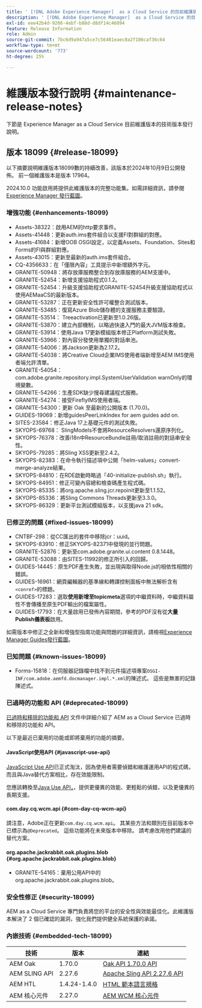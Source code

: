 ```yaml
---
title: ' [!DNL Adobe Experience Manager]  as a Cloud Service 的目前維護版本發行說明。'
description: ' [!DNL Adobe Experience Manager]  as a Cloud Service 的目前維護版本發行說明。'
exl-id: eee42b4d-9206-4ebf-b88d-d8df14c46094
feature: Release Information
role: Admin
source-git-commit: 7bc6d9a947a5ce7c56481eaec8a2f186caf36c64
workflow-type: tm+mt
source-wordcount: '773'
ht-degree: 25%

---
```



# 維護版本發行說明 {#maintenance-release-notes}

下節是 Experience Manager as a Cloud Service 目前維護版本的技術版本發行說明。

## 版本 18099 {#release-18099}

以下摘要說明維護版本18099數的持續改善，該版本於2024年10月9日公開發佈。 前一個維護版本是版本 17964。

2024.10.0 功能啟用將提供此維護版本的完整功能集。如需詳細資訊，請參閱 [Experience Manager 發行藍圖](https://experienceleague.adobe.com/tw/docs/experience-manager-release-information/aem-release-updates/update-releases-roadmap)。

### 增強功能 {#enhancements-18099}

* Assets-38322：啟用AEM的http要求事件。
* Assets-41448：更新auth.ims套件組合以支援FI對群組的對應。
* Assets-41684：新增OOB OSGI設定，以定義Assets、Foundation、Sites和Forms的FI與群組對應。
* Assets-43015：更新至最新的auth.ims套件組合。
* CQ-4356633：在「僅限內容」工具提示中新增額外字元。
* GRANITE-50948：將存放庫服務整合到存放庫服務的AEM支援中。
* GRANITE-52454：新增支援協助程式0.1.2。
* GRANITE-52454：升級支援協助程式GRANITE-52454升級支援協助程式以使用AEMaaCS的最新版本。
* GRANITE-53287：正在更新安全性許可權整合測試版本。
* GRANITE-53485：復寫Azure Blob儲存體的支援服務主要驗證。
* GRANITE-53514： Treeactivation已更新至1.0.26版。
* GRANITE-53870：建立內部機制，以略過快速入門的最大JVM版本檢查。
* GRANITE-53914：使用Java 17更新模組版本修正Platform測試失敗。
* GRANITE-53966：對內容分發使用單獨的對話串池。
* GRANITE-54006：將Jackson更新為2.17.2。
* GRANITE-54038：將Creative Cloud企業IMS使用者端新增至AEM IMS使用者端允許清單。
* GRANITE-54054： com.adobe.granite.repository.impl.SystemUserValidation warnOnly的環境變數。
* GRANITE-54266：生產SDK缺少搜尋建議程式服務。
* GRANITE-54274：接受FireflyIMS使用者端。
* GRANITE-54300：更新 Oak 至最新的公開版本 (1.70.0)。
* GUIDES-19069：新增guidesPeerLinkIndex for aem guides add on.
* SITES-23584：修正Java 17上基礎元件的測試失敗。
* SKYOPS-69768： SlingModels不會將ResourceResolvers還原序列化。
* SKYOPS-76378：改善i18n中ResourceBundle註冊/取消註冊的對話串安全性。
* SKYOPS-79285：將Sling XSS更新至2.4.2。
* SKYOPS-82383：在命令執行描述項中公開「helm-values」convert-merge-analyze結果。
* SKYOPS-84810：在RDE啟動時略過「40-initialize-publish.sh」執行。
* SKYOPS-84951：修正可變內容總和檢查碼產生程式碼。
* SKYOPS-85335：將org.apache.sling.jcr.repoinit更新至1.1.52。
* SKYOPS-85336：將Sling Commons Threads更新至3.3.0。
* SKYOPS-86329：更新平台測試模組版本，以支援java 21 sdk。

### 已修正的問題 {#fixed-issues-18099}

* CNTBF-298：從CC匯出的套件中移除jcr：uuid。
* SKYOPS-83910：修正SKYOPS-82371中發現的並行問題。
* GRANITE-52876：更新至com.adobe.granite.ui.content 0.8.1448。
* GRANITE-53088：由SITES-11992的修正所引入的回歸。
* GUIDES-14445：原生PDF產生失敗，並出現與取得Node.js的相依性相關的錯誤。
* GUIDES-16961：網頁編輯器的基準線和轉譯控制面板中無法解析含有`<conref>`的標題。
* GUIDES-17283：選取&#x200B;**使用新增至topicmeta**&#x200B;選項的中繼資料時，中繼資料屬性不會傳播至原生PDF輸出的檔案屬性。
* GUIDES-17793：在大量啟用已發佈內容期間，參考的PDF沒有從&#x200B;**大量Publish儀表板**&#x200B;啟用。

如需版本中修正之全新和增強型指南功能與問題的詳細資訊，請檢視[Experience Manager Guides發行藍圖](https://experienceleague.adobe.com/tw/docs/experience-manager-guides/using/release-info/aem-guides-releases-roadmap)。

### 已知問題 {#known-issues-18099}

* Forms-15818：在伺服器記錄檔中找不到元件描述項專案`OSGI-INF/com.adobe.aemfd.docmanager.impl.*.xml`的陳述式。 這些是無害的記錄陳述式。

### 已過時的功能和 API {#deprecated-18099}

 [已過時和移除的功能和 API](/help/release-notes/deprecated-removed-features.md) 文件中詳細介紹了 AEM as a Cloud Service 已過時和移除的功能和 API。

以下是最近已棄用的功能或即將棄用的功能的摘要。

#### JavaScript使用API {#javascript-use-api}

[JavaScript Use API](https://github.com/adobe/htl-spec/blob/master/SPECIFICATION.md#42-javascript-use-api)已正式淘汰，因為使用者需要偵錯和維護運用API的程式碼，而且與Java替代方案相比，存在效能限制。

您應該轉換至[Java Use API，](https://experienceleague.adobe.com/en/docs/experience-manager-htl/content/java-use-api)，提供更優異的效能、更輕鬆的偵錯，以及更優異的長期支援。

#### com.day.cq.wcm.api {#com-day-cq-wcm-api}

請注意，Adobe正在更新`com.day.cq.wcm.api`。 其某些方法和類別在目前版本中已標示為`@Deprecated`。 這些功能將在未來版本中移除。 請考慮改用他們建議的替代方案。

#### org.apache.jackrabbit.oak.plugins.blob {#org.apache.jackrabbit.oak.plugins.blob}

* GRANITE-54165：棄用公用API中的org.apache.jackrabbit.oak.plugins.blob。

### 安全性修正 {#security-18099}

AEM as a Cloud Service 專門負責將您的平台的安全性與效能最佳化。此維護版本解決了 2 個已確認的漏洞，強化我們提供健全系統保護的承諾。

### 內嵌技術 {#embedded-tech-18099}

| 技術 | 版本 | 連結 |
|---|---|---|
| AEM Oak | 1.70.0 | [Oak API 1.70.0 API](https://www.javadoc.io/doc/org.apache.jackrabbit/oak-api/1.70.0/index.html) |
| AEM SLING API | 2.27.6 | [Apache Sling API 2.27.6 API](https://www.javadoc.io/doc/org.apache.sling/org.apache.sling.api/latest/index.html) |
| AEM HTL | 1.4.24-1.4.0 | [HTML 範本語言規格](https://github.com/adobe/htl-spec) |
| AEM 核心元件 | 2.27.0 | [AEM WCM 核心元件](https://github.com/adobe/aem-core-wcm-components) |
